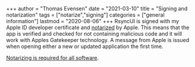 +++
author = "Thomas Evensen"
date = "2021-03-10"
title =  "Signing and notarization"
tags = ["notarize","signing"]
categories = ["general information"]
lastmod = "2020-08-06"
+++
RsyncUI is signed with my Apple ID developer certificate and [notarized](https://support.apple.com/en-us/HT202491) by Apple. This means that the app is verified and checked for not containing malicious code and it will work with Apples Gatekeeper technology. A message from Apple is issued when opening either a new or updated application the first time.

[Notarizing is required for all software](https://developer.apple.com/documentation/security/notarizing_your_app_before_distribution).
